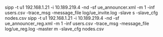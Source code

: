 sipp -t u1 192.168.1.21 -i 10.189.219.4 -nd -sf ue_announcer.xml -m 1 -inf users.csv -trace_msg -message_file log/ue_invite.log -slave s -slave_cfg nodes.csv
sipp -t u1 192.168.1.21 -i 10.189.219.4 -nd -sf ue_announcer_reg.xml -m 1 -inf users.csv -trace_msg -message_file log/ue_reg.log -master m -slave_cfg nodes.csv
